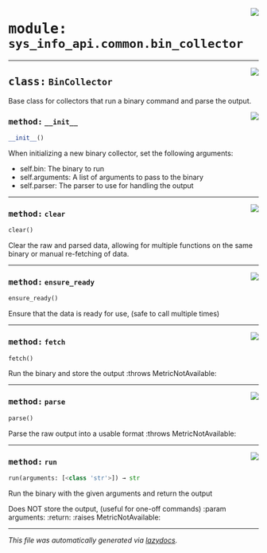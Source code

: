 <!-- markdownlint-disable -->

<a href="../src/sys_info_api/common/bin_collector.py#L0"><img align="right" style="float:right;" src="https://img.shields.io/badge/-source-cccccc?style=flat-square"></a>

# <kbd>module:</kbd> `sys_info_api.common.bin_collector`






---

<a href="../src/sys_info_api/common/bin_collector.py#L22"><img align="right" style="float:right;" src="https://img.shields.io/badge/-source-cccccc?style=flat-square"></a>

## <kbd>class:</kbd> `BinCollector`
Base class for collectors that run a binary command and parse the output. 

<a href="../src/sys_info_api/common/bin_collector.py#L47"><img align="right" style="float:right;" src="https://img.shields.io/badge/-source-cccccc?style=flat-square"></a>

### <kbd>method:</kbd> `__init__`

```python
__init__()
```

When initializing a new binary collector, set the following arguments: 


- self.bin: The binary to run 
- self.arguments: A list of arguments to pass to the binary 
- self.parser: The parser to use for handling the output 




---

<a href="../src/sys_info_api/common/bin_collector.py#L182"><img align="right" style="float:right;" src="https://img.shields.io/badge/-source-cccccc?style=flat-square"></a>

### <kbd>method:</kbd> `clear`

```python
clear()
```

Clear the raw and parsed data, allowing for multiple functions on the same binary or manual re-fetching of data. 

---

<a href="../src/sys_info_api/common/bin_collector.py#L190"><img align="right" style="float:right;" src="https://img.shields.io/badge/-source-cccccc?style=flat-square"></a>

### <kbd>method:</kbd> `ensure_ready`

```python
ensure_ready()
```

Ensure that the data is ready for use, (safe to call multiple times) 

---

<a href="../src/sys_info_api/common/bin_collector.py#L88"><img align="right" style="float:right;" src="https://img.shields.io/badge/-source-cccccc?style=flat-square"></a>

### <kbd>method:</kbd> `fetch`

```python
fetch()
```

Run the binary and store the output :throws MetricNotAvailable: 

---

<a href="../src/sys_info_api/common/bin_collector.py#L140"><img align="right" style="float:right;" src="https://img.shields.io/badge/-source-cccccc?style=flat-square"></a>

### <kbd>method:</kbd> `parse`

```python
parse()
```

Parse the raw output into a usable format :throws MetricNotAvailable: 

---

<a href="../src/sys_info_api/common/bin_collector.py#L99"><img align="right" style="float:right;" src="https://img.shields.io/badge/-source-cccccc?style=flat-square"></a>

### <kbd>method:</kbd> `run`

```python
run(arguments: [<class 'str'>]) → str
```

Run the binary with the given arguments and return the output 

Does NOT store the output, (useful for one-off commands) :param arguments: :return: :raises MetricNotAvailable: 




---

_This file was automatically generated via [lazydocs](https://github.com/ml-tooling/lazydocs)._
